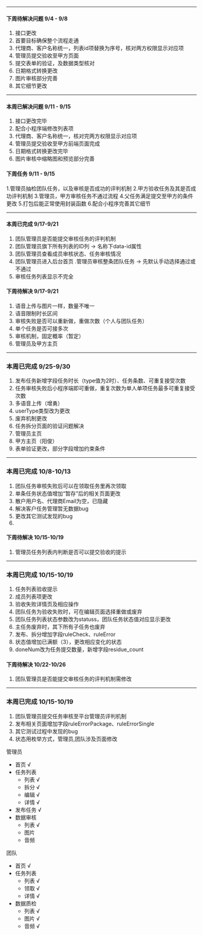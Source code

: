 
---

#### 下周待解决问题 9/4 - 9/8
1. 接口更改 
2. 首要目标确保整个流程走通
3. 代理商、客户名称统一，列表id项替换为序号，核对两方权限显示对应项
4. 管理员提交验收至甲方页面
5. 提交表单的验证，及数据类型核对
6. 日期格式转换更改
7. 图片审核部分完善
8. 其它细节更改

----

#### 本周已解决问题 9/11 - 9/15
1. 接口更改完毕
2. 配合小程序端修改列表项
3. 代理商、客户名称统一，核对完两方权限显示对应项
4. 管理员提交验收至甲方前端页面完成
5. 日期格式转换更改完毕
6. 图片审核中缩略图和预览部分完善


#### 下周任务 9/11 - 9/15

1.管理员抽检团队任务，以及审核是否成功的评判机制
2.甲方验收任务及其是否成功评判机制
3.管理员，甲方审核任务不通过流程
4.父任务满足提交至甲方的条件更改
5.打包后能正常使用封装函数
6.配合小程序完善其它细节

-----

#### 本周已完成 9/17-9/21
1. 团队管理员是否能提交审核任务的评判机制
2. 团队管理员旗下所有列表的ID列 -> 名称下data-id属性
3. 团队管理员查看成员审核状态、任务审核情况
4. 团队管理员进入后台首页
.管理员审核整条团队任务 -> 先默认手动选择通过或不通过
5. 审核任务列表显示不完全 

#### 下周待解决 9/17-9/21

1. 语音上传与图片一样，数量不唯一
2. 语音限制时长区间
3. 审核失败是否可以重新做，重做次数（个人与团队任务）
4. 单个任务是否可接多次
5. 审核机制，固定概率（暂定）
6. 管理员及甲方主页

---

### 本周已完成 9/25-9/30

1. 发布任务新增字段任务时长（type值为2时）、任务条数、可重复接受次数
2. 任务审核失败后小程序端即可重做，重复次数为单人单项任务最多可重复接受次数
3. 多语音上传（增勇）
4. userType类型改为更改
5. 废弃机制更改
6. 任务拆分页面的验证问题解决
7. 管理员主页 
8. 甲方主页（阳俊）
9. 表单验证更改，部分字段增加约束条件


---

### 本周已完成 10/8-10/13

1. 团队任务审核失败后可以在领取任务里再次领取
2. 单条任务状态值增加“暂存”后的相关页面更改
3. 散户用户名、代理商Email为空，已隐藏
4. 解决客户任务管理暂无数据bug
5. 更改其它测试发现的bug
6. 


#### 下周待解决 10/15-10/19

1. 管理员任务列表内判断是否可以提交验收的提示




---

### 本周已完成 10/15-10/19

1. 任务列表验收提示 
2. 成员列表项更改
3. 验收失败详情页及相应操作
4. 团队任务为验收失败时，可在编辑页面选择重做或废弃
5. 团队任务列表状态参数改为statuss，团队任务状态值对应显示更改
6. 主任务废弃时，其下所有子任务也废弃
7. 发布、拆分增加字段ruleCheck、ruleError
8. 状态值增加已满额（3），更改相应变化的状态
9. doneNum改为任务提交数量，新增字段residue_count

#### 下周待解决 10/22-10/26
1. 团队管理员是否能提交审核任务的评判机制需修改



---

### 本周已完成 10/15-10/19

1. 团队管理员提交任务审核至平台管理员评判机制
2. 发布相关页面增加字段ruleErrorPackage、ruleErrorSingle
3. 其它测试过程中发现的bug
4. 状态用枚举方式，管理员,团队涉及页面修改

管理员 
- 首页        √
- 任务列表
    - 列表 √
    - 拆分 √
    - 编辑 √
    - 详情 √
- 发布任务     √
- 数据审核
    - 列表 √
    - 图片 
    - 音频 


团队 
- 首页          √
- 任务列表
    - 列表 √
    - 领取 √
    - 详情 √
- 数据质检
    - 列表 √
    - 图片 √
    - 音频 √





